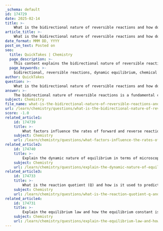 ```yaml
---
_schema: default
id: 174729
date: 2025-02-14
title: >-
    What is the bidirectional nature of reversible reactions and how does it relate to dynamic equilibrium?
article_title: >-
    What is the bidirectional nature of reversible reactions and how does it relate to dynamic equilibrium?
date_format: MMM DD, YYYY
post_on_text: Posted on
seo:
  title: QuickTakes | Chemistry
  page_description: >-
    This content explains the bidirectional nature of reversible reactions and its relation to dynamic equilibrium, detailing how reactions can proceed in both directions and the implications for concentrations and reaction rates in a closed system.
  page_keywords: >-
    bidirectional, reversible reactions, dynamic equilibrium, chemical equilibrium, forward reaction, reverse reaction, double arrow, concentrations, closed system, Le Chtelier's principle
author: QuickTakes
question: >-
    What is the bidirectional nature of reversible reactions and how does it relate to dynamic equilibrium?
answer: >-
    The bidirectional nature of reversible reactions is a fundamental characteristic that allows these reactions to proceed in both the forward and reverse directions. This means that the products formed from the reactants can themselves react to regenerate the original reactants. This duality is represented in chemical equations by a double arrow (⇌), indicating that both the forward reaction (reactants to products) and the reverse reaction (products to reactants) are occurring simultaneously.\n\nThis bidirectional behavior is closely related to the concept of dynamic equilibrium. Dynamic equilibrium occurs in a closed system when the rates of the forward and reverse reactions are equal. At this point, the concentrations of reactants and products remain constant over time, even though the reactions continue to occur at the molecular level. For example, in the synthesis of ammonia from nitrogen and hydrogen:\n\n$$\nN_2(g) + 3H_2(g) \rightleftharpoons 2NH_3(g)\n$$\n\nAt equilibrium, the rate at which nitrogen and hydrogen react to form ammonia is equal to the rate at which ammonia decomposes back into nitrogen and hydrogen. This results in constant concentrations of all species involved, despite the ongoing reactions.\n\nDynamic equilibrium is characterized by several key features:\n1. **Constant Concentrations**: The concentrations of reactants and products do not change, indicating a balance between the forward and reverse reactions.\n2. **Microscopic Activity**: Although the system appears static at the macroscopic level, molecular transformations are continuously occurring.\n3. **Closed System**: Dynamic equilibrium is typically established in a closed system where no substances can enter or leave, allowing the reactions to reach a stable state.\n\nIn summary, the bidirectional nature of reversible reactions is essential for achieving dynamic equilibrium, where the forward and reverse reactions occur at equal rates, maintaining constant concentrations of reactants and products. This concept is crucial for understanding how chemical systems respond to changes, as described by Le Châtelier's principle, which predicts how equilibrium shifts in response to changes in concentration, temperature, or pressure.
subject: Chemistry
file_name: what-is-the-bidirectional-nature-of-reversible-reactions-and-how-does-it-relate-to-dynamic-equilibrium.md
url: /learn/chemistry/questions/what-is-the-bidirectional-nature-of-reversible-reactions-and-how-does-it-relate-to-dynamic-equilibrium
score: -1.0
related_article1:
    id: 174739
    title: >-
        What factors influence the rates of forward and reverse reactions in chemical kinetics?
    subject: Chemistry
    url: /learn/chemistry/questions/what-factors-influence-the-rates-of-forward-and-reverse-reactions-in-chemical-kinetics
related_article2:
    id: 174740
    title: >-
        Explain the dynamic nature of equilibrium in terms of microscopic changes and macroscopic constancy.
    subject: Chemistry
    url: /learn/chemistry/questions/explain-the-dynamic-nature-of-equilibrium-in-terms-of-microscopic-changes-and-macroscopic-constancy
related_article3:
    id: 174733
    title: >-
        What is the reaction quotient (Q) and how is it used to predict the direction of a reaction?
    subject: Chemistry
    url: /learn/chemistry/questions/what-is-the-reaction-quotient-q-and-how-is-it-used-to-predict-the-direction-of-a-reaction
related_article4:
    id: 174731
    title: >-
        Explain the equilibrium law and how the equilibrium constant is determined.
    subject: Chemistry
    url: /learn/chemistry/questions/explain-the-equilibrium-law-and-how-the-equilibrium-constant-is-determined
---
```


&nbsp;